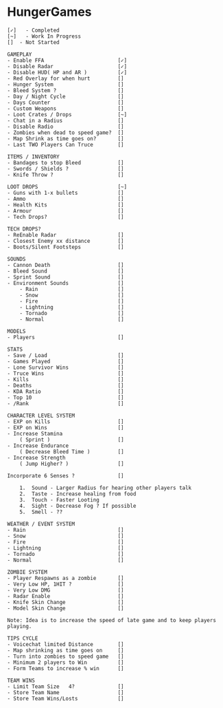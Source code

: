 # HungerGames

    [✓]   - Completed
    [~]   - Work In Progress
    []  - Not Started

    GAMEPLAY                  
    - Enable FFA                        [✓]
    - Disable Radar                     [✓] 
    - Disable HUD( HP and AR )          [✓]
    - Red Overlay for when hurt         []
    - Hunger System                     []
    - Bleed System ?                    []
    - Day / Night Cycle                 []
    - Days Counter                      []
    - Custom Weapons                    []
    - Loot Crates / Drops               [~]
    - Chat in a Radius                  []
    - Disable Radio                     []
    - Zombies when dead to speed game?  []
    - Map Shrink as time goes on?       []
    - Last TWO Players Can Truce        []

    ITEMS / INVENTORY
    - Bandages to stop Bleed            []
    - Swords / Shields ?                []
    - Knife Throw ?                     []

    LOOT DROPS                          [~]
    - Guns with 1-x bullets             []
    - Ammo                              []
    - Health Kits                       []
    - Armour                            []
    - Tech Drops?                       []

    TECH DROPS?
    - ReEnable Radar                    []
    - Closest Enemy xx distance         []
    - Boots/Silent Footsteps            []

    SOUNDS
    - Cannon Death                      []
    - Bleed Sound                       []
    - Sprint Sound                      []
    - Environment Sounds                []
        - Rain                          []
        - Snow                          []
        - Fire                          []
        - Lightning                     []
        - Tornado                       []
        - Normal                        []

    MODELS
    - Players                           []

    STATS
    - Save / Load                       []
    - Games Played                      []
    - Lone Survivor Wins                []
    - Truce Wins                        []  
    - Kills                             []
    - Deaths                            []
    - KDA Ratio                         [] 
    - Top 10                            []
    - /Rank                             []

    CHARACTER LEVEL SYSTEM
    - EXP on Kills                      []
    - EXP on Wins                       []
    - Increase Stamina 
        ( Sprint )                      []
    - Increase Endurance 
        ( Decrease Bleed Time )         []
    - Increase Strength 
        ( Jump Higher? )                []

    Incorporate 6 Senses ?              []

        1.  Sound - Larger Radius for hearing other players talk
        2.  Taste - Increase healing from food
        3.  Touch - Faster Looting
        4.  Sight - Decrease Fog ? If possible
        5.  Smell - ??

    WEATHER / EVENT SYSTEM
    - Rain                              []
    - Snow                              []
    - Fire                              []
    - Lightning                         []
    - Tornado                           []
    - Normal                            []

    ZOMBIE SYSTEM
    - Player Respawns as a zombie       []
    - Very Low HP, 1HIT ?               []
    - Very Low DMG                      []
    - Radar Enable                      []
    - Knife Skin Change                 []
    - Model Skin Change                 []

    Note: Idea is to increase the speed of late game and to keep players playing.

    TIPS CYCLE
    - Voicechat limited Distance        []
    - Map shrinking as time goes on     []
    - Turn into zombies to speed game   []
    - Minimum 2 players to Win          []
    - Form Teams to increase % win      []

    TEAM WINS
    - Limit Team Size   4?              []
    - Store Team Name                   []
    - Store Team Wins/Losts             []
